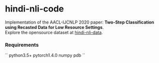 # hindi-nli-code

Implementation of the AACL-IJCNLP 2020 paper: <b>Two-Step Classification using Recasted Data for Low Resource Settings</b>. <br>
Explore the opensource dataset at <a href="https://github.com/midas-research/hindi-nli-data">hindi-nli-data</a>.

<h3> Requirements </h3>
``
python3.5+
pytorch1.4.0
numpy
pdb
``


